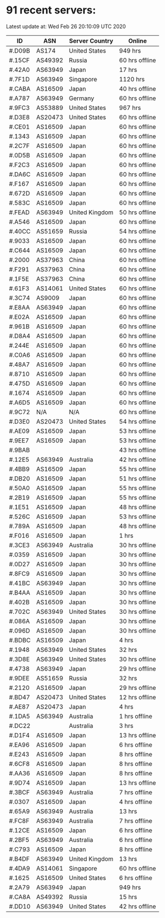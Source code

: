 # 91 recent servers:

Latest update at: Wed Feb 26 20:10:09 UTC 2020

| ID | ASN | Server Country | Online |
| -- | --- | -------------- | ------ |
| #.D09B | AS174 | United States | 949 hrs |
| #.15CF | AS49392 | Russia | 60 hrs offline |
| #.42A0 | AS63949 | Japan | 17 hrs |
| #.7F1D | AS63949 | Singapore | 1120 hrs |
| #.CABA | AS16509 | Japan | 40 hrs offline |
| #.A787 | AS63949 | Germany | 60 hrs offline |
| #.9FC3 | AS53889 | United States | 967 hrs |
| #.D3E8 | AS20473 | United States | 60 hrs offline |
| #.CE01 | AS16509 | Japan | 60 hrs offline |
| #.1343 | AS16509 | Japan | 60 hrs offline |
| #.2C7F | AS16509 | Japan | 60 hrs offline |
| #.0D5B | AS16509 | Japan | 60 hrs offline |
| #.F2C3 | AS16509 | Japan | 60 hrs offline |
| #.DA6C | AS16509 | Japan | 60 hrs offline |
| #.F167 | AS16509 | Japan | 60 hrs offline |
| #.672D | AS16509 | Japan | 60 hrs offline |
| #.583C | AS16509 | Japan | 60 hrs offline |
| #.FEAD | AS63949 | United Kingdom | 50 hrs offline |
| #.A546 | AS16509 | Japan | 60 hrs offline |
| #.40CC | AS51659 | Russia | 54 hrs offline |
| #.9033 | AS16509 | Japan | 60 hrs offline |
| #.C644 | AS16509 | Japan | 60 hrs offline |
| #.2000 | AS37963 | China | 60 hrs offline |
| #.F291 | AS37963 | China | 60 hrs offline |
| #.1F5E | AS37963 | China | 60 hrs offline |
| #.61F3 | AS14061 | United States | 60 hrs offline |
| #.3C74 | AS9009 | Japan | 60 hrs offline |
| #.E8AA | AS63949 | Japan | 60 hrs offline |
| #.E02A | AS16509 | Japan | 60 hrs offline |
| #.961B | AS16509 | Japan | 60 hrs offline |
| #.D8A4 | AS16509 | Japan | 60 hrs offline |
| #.244E | AS16509 | Japan | 60 hrs offline |
| #.C0A6 | AS16509 | Japan | 60 hrs offline |
| #.48A7 | AS16509 | Japan | 60 hrs offline |
| #.8710 | AS16509 | Japan | 60 hrs offline |
| #.475D | AS16509 | Japan | 60 hrs offline |
| #.1674 | AS16509 | Japan | 60 hrs offline |
| #.A6D5 | AS16509 | Japan | 60 hrs offline |
| #.9C72 | N/A | N/A | 60 hrs offline |
| #.D3E0 | AS20473 | United States | 54 hrs offline |
| #.AE09 | AS16509 | Japan | 53 hrs offline |
| #.9EE7 | AS16509 | Japan | 53 hrs offline |
| #.9BAB |  |  | 43 hrs offline |
| #.12E5 | AS63949 | Australia | 42 hrs offline |
| #.4BB9 | AS16509 | Japan | 55 hrs offline |
| #.DB20 | AS16509 | Japan | 51 hrs offline |
| #.50A0 | AS16509 | Japan | 55 hrs offline |
| #.2B19 | AS16509 | Japan | 55 hrs offline |
| #.1E51 | AS16509 | Japan | 48 hrs offline |
| #.526C | AS16509 | Japan | 53 hrs offline |
| #.789A | AS16509 | Japan | 48 hrs offline |
| #.F016 | AS16509 | Japan | 1 hrs |
| #.3CE3 | AS63949 | Australia | 30 hrs offline |
| #.0359 | AS16509 | Japan | 30 hrs offline |
| #.0D27 | AS16509 | Japan | 30 hrs offline |
| #.8FC9 | AS16509 | Japan | 30 hrs offline |
| #.41BC | AS63949 | Japan | 30 hrs offline |
| #.B4AA | AS16509 | Japan | 30 hrs offline |
| #.402B | AS16509 | Japan | 30 hrs offline |
| #.702C | AS63949 | United States | 30 hrs offline |
| #.086A | AS16509 | Japan | 30 hrs offline |
| #.096D | AS16509 | Japan | 30 hrs offline |
| #.BDBC | AS16509 | Japan | 4 hrs |
| #.1948 | AS63949 | United States | 32 hrs |
| #.3D8E | AS63949 | United States | 30 hrs offline |
| #.4738 | AS63949 | Japan | 29 hrs offline |
| #.9DEE | AS51659 | Russia | 32 hrs |
| #.2120 | AS16509 | Japan | 29 hrs offline |
| #.BD47 | AS20473 | United States | 12 hrs offline |
| #.AE87 | AS20473 | Japan | 4 hrs |
| #.1DA5 | AS63949 | Australia | 1 hrs offline |
| #.DC22 |  | Australia | 3 hrs |
| #.D1F4 | AS16509 | Japan | 13 hrs offline |
| #.EA96 | AS16509 | Japan | 6 hrs offline |
| #.E243 | AS16509 | Japan | 8 hrs offline |
| #.6CF8 | AS16509 | Japan | 8 hrs offline |
| #.AA36 | AS16509 | Japan | 8 hrs offline |
| #.9D74 | AS16509 | Japan | 13 hrs offline |
| #.3BCF | AS63949 | Australia | 7 hrs offline |
| #.0307 | AS16509 | Japan | 4 hrs offline |
| #.65A9 | AS63949 | Australia | 13 hrs |
| #.FC8F | AS63949 | Australia | 7 hrs offline |
| #.12CE | AS16509 | Japan | 6 hrs offline |
| #.2BF5 | AS63949 | Australia | 6 hrs offline |
| #.C793 | AS16509 | Japan | 8 hrs offline |
| #.B4DF | AS63949 | United Kingdom | 13 hrs |
| #.4DA9 | AS14061 | Singapore | 60 hrs offline |
| #.1625 | AS16509 | United States | 6 hrs offline |
| #.2A79 | AS63949 | Japan | 949 hrs |
| #.CA8A | AS49392 | Russia | 15 hrs |
| #.DD10 | AS63949 | United States | 42 hrs offline |

